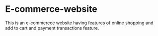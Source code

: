 # E-commerce-website
This is an e-commerece website having features of online shopping and add to cart and payment transactions feature.
